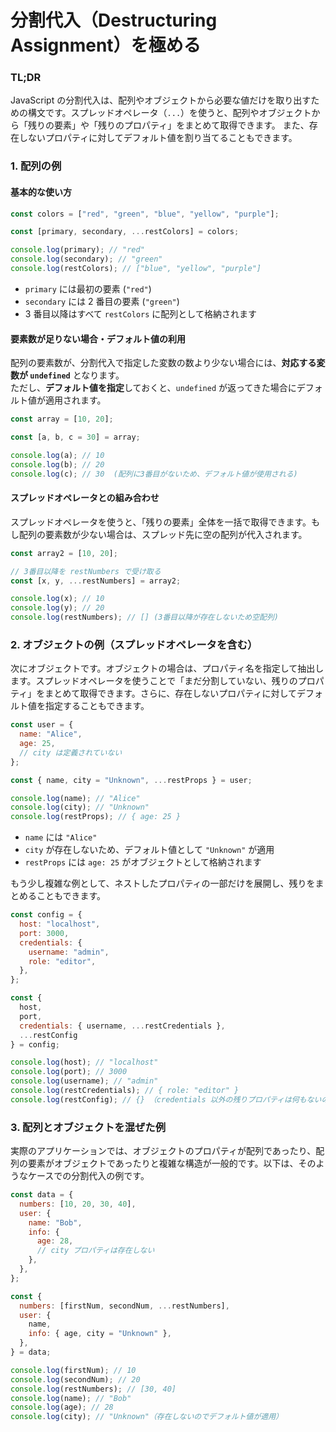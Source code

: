# 分割代入（Destructuring Assignment）を極める

### TL;DR

JavaScript の分割代入は、配列やオブジェクトから必要な値だけを取り出すための構文です。スプレッドオペレータ（`...`）を使うと、配列やオブジェクトから「残りの要素」や「残りのプロパティ」をまとめて取得できます。
また、存在しないプロパティに対してデフォルト値を割り当てることもできます。

### 1. 配列の例

#### 基本的な使い方

```js
const colors = ["red", "green", "blue", "yellow", "purple"];

const [primary, secondary, ...restColors] = colors;

console.log(primary); // "red"
console.log(secondary); // "green"
console.log(restColors); // ["blue", "yellow", "purple"]
```

- `primary` には最初の要素 (`"red"`)
- `secondary` には 2 番目の要素 (`"green"`)
- 3 番目以降はすべて `restColors` に配列として格納されます

#### 要素数が足りない場合・デフォルト値の利用

配列の要素数が、分割代入で指定した変数の数より少ない場合には、**対応する変数が `undefined`** となります。  
ただし、**デフォルト値を指定**しておくと、`undefined` が返ってきた場合にデフォルト値が適用されます。

```js
const array = [10, 20];

const [a, b, c = 30] = array;

console.log(a); // 10
console.log(b); // 20
console.log(c); // 30  (配列に3番目がないため、デフォルト値が使用される)
```

#### スプレッドオペレータとの組み合わせ

スプレッドオペレータを使うと、「残りの要素」全体を一括で取得できます。もし配列の要素数が少ない場合は、スプレッド先に空の配列が代入されます。

```js
const array2 = [10, 20];

// 3番目以降を restNumbers で受け取る
const [x, y, ...restNumbers] = array2;

console.log(x); // 10
console.log(y); // 20
console.log(restNumbers); // [] (3番目以降が存在しないため空配列)
```

### 2. オブジェクトの例（スプレッドオペレータを含む）

次にオブジェクトです。オブジェクトの場合は、プロパティ名を指定して抽出します。スプレッドオペレータを使うことで「まだ分割していない、残りのプロパティ」をまとめて取得できます。さらに、存在しないプロパティに対してデフォルト値を指定することもできます。

```js
const user = {
  name: "Alice",
  age: 25,
  // city は定義されていない
};

const { name, city = "Unknown", ...restProps } = user;

console.log(name); // "Alice"
console.log(city); // "Unknown"
console.log(restProps); // { age: 25 }
```

- `name` には `"Alice"`
- `city` が存在しないため、デフォルト値として `"Unknown"` が適用
- `restProps` には `age: 25` がオブジェクトとして格納されます

もう少し複雑な例として、ネストしたプロパティの一部だけを展開し、残りをまとめることもできます。

```js
const config = {
  host: "localhost",
  port: 3000,
  credentials: {
    username: "admin",
    role: "editor",
  },
};

const {
  host,
  port,
  credentials: { username, ...restCredentials },
  ...restConfig
} = config;

console.log(host); // "localhost"
console.log(port); // 3000
console.log(username); // "admin"
console.log(restCredentials); // { role: "editor" }
console.log(restConfig); // {} （credentials 以外の残りプロパティは何もないので空オブジェクト）
```

### 3. 配列とオブジェクトを混ぜた例

実際のアプリケーションでは、オブジェクトのプロパティが配列であったり、配列の要素がオブジェクトであったりと複雑な構造が一般的です。以下は、そのようなケースでの分割代入の例です。

```js
const data = {
  numbers: [10, 20, 30, 40],
  user: {
    name: "Bob",
    info: {
      age: 28,
      // city プロパティは存在しない
    },
  },
};

const {
  numbers: [firstNum, secondNum, ...restNumbers],
  user: {
    name,
    info: { age, city = "Unknown" },
  },
} = data;

console.log(firstNum); // 10
console.log(secondNum); // 20
console.log(restNumbers); // [30, 40]
console.log(name); // "Bob"
console.log(age); // 28
console.log(city); // "Unknown"（存在しないのでデフォルト値が適用）
```
